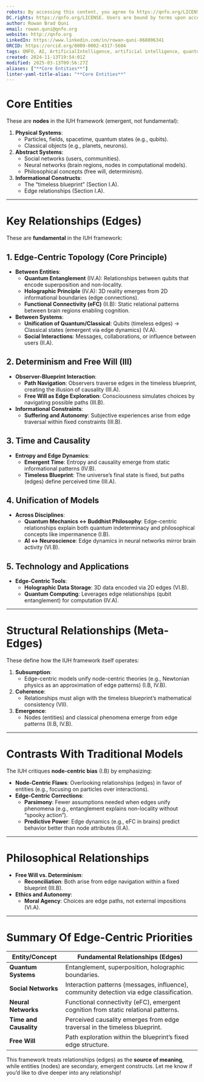 ```yaml
---
robots: By accessing this content, you agree to https://qnfo.org/LICENSE. Non-commercial use only. Attribution required.
DC.rights: https://qnfo.org/LICENSE. Users are bound by terms upon access.
author: Rowan Brad Quni
email: rowan.quni@qnfo.org
website: http://qnfo.org
LinkedIn: https://www.linkedin.com/in/rowan-quni-868006341
ORCID: https://orcid.org/0009-0002-4317-5604
tags: QNFO, AI, ArtificialIntelligence, artificial intelligence, quantum, physics, science, Einstein, QuantumMechanics, quantum mechanics, QuantumComputing, quantum computing, information, InformationTheory, information theory, InformationalUniverse, informational universe, informational universe hypothesis, IUH
created: 2024-11-13T19:54:01Z
modified: 2025-03-13T09:56:27Z
aliases: ["**Core Entities**"]
linter-yaml-title-alias: "**Core Entities**"
---
```


# **Core Entities**

These are **nodes** in the IUH framework (emergent, not fundamental):
1. **Physical Systems**:
   - Particles, fields, spacetime, quantum states (e.g., qubits).
   - Classical objects (e.g., planets, neurons).
2. **Abstract Systems**:
   - Social networks (users, communities).
   - Neural networks (brain regions, nodes in computational models).
   - Philosophical concepts (free will, determinism).
3. **Informational Constructs**:
   - The “timeless blueprint” (Section I.A).
   - Edge relationships (Section I.A).

---

# **Key Relationships (Edges)**

These are **fundamental** in the IUH framework:

## **1. Edge-Centric Topology (Core Principle)**

- **Between Entities**:
  - **Quantum Entanglement** (IV.A): Relationships between qubits that encode superposition and non-locality.
  - **Holographic Principle** (IV.A): 3D reality emerges from 2D informational boundaries (edge connections).
  - **Functional Connectivity (eFC)** (II.B): Static relational patterns between brain regions enabling cognition.
- **Between Systems**:
  - **Unification of Quantum/Classical**: Qubits (timeless edges) → Classical states (emergent via edge dynamics) (V.A).
  - **Social Interactions**: Messages, collaborations, or influence between users (II.A).

## **2. Determinism and Free Will (III)**

- **Observer-Blueprint Interaction**:
  - **Path Navigation**: Observers traverse edges in the timeless blueprint, creating the illusion of causality (III.A).
  - **Free Will as Edge Exploration**: Consciousness simulates choices by navigating possible paths (III.B).
- **Informational Constraints**:
  - **Suffering and Autonomy**: Subjective experiences arise from edge traversal within fixed constraints (III.B).

## **3. Time and Causality**

- **Entropy and Edge Dynamics**:
  - **Emergent Time**: Entropy and causality emerge from static informational patterns (IV.B).
  - **Timeless Blueprint**: The universe’s final state is fixed, but paths (edges) define perceived time (III.A).

## **4. Unification of Models**

- **Across Disciplines**:
  - **Quantum Mechanics ↔ Buddhist Philosophy**: Edge-centric relationships explain both quantum indeterminacy and philosophical concepts like impermanence (I.B).
  - **AI ↔ Neuroscience**: Edge dynamics in neural networks mirror brain activity (VI.B).

## **5. Technology and Applications**

- **Edge-Centric Tools**:
  - **Holographic Data Storage**: 3D data encoded via 2D edges (VI.B).
  - **Quantum Computing**: Leverages edge relationships (qubit entanglement) for computation (IV.A).

---

# **Structural Relationships (Meta-Edges)**

These define how the IUH framework itself operates:
1. **Subsumption**:
   - Edge-centric models unify node-centric theories (e.g., Newtonian physics as an approximation of edge patterns) (I.B, IV.B).
2. **Coherence**:
   - Relationships must align with the timeless blueprint’s mathematical consistency (VII).
3. **Emergence**:
   - Nodes (entities) and classical phenomena emerge from edge patterns (II.B, IV.B).

---

# **Contrasts With Traditional Models**

The IUH critiques **node-centric bias** (I.B) by emphasizing:
- **Node-Centric Flaws**: Overlooking relationships (edges) in favor of entities (e.g., focusing on particles over interactions).
- **Edge-Centric Corrections**:
  - **Parsimony**: Fewer assumptions needed when edges unify phenomena (e.g., entanglement explains non-locality without “spooky action”).
  - **Predictive Power**: Edge dynamics (e.g., eFC in brains) predict behavior better than node attributes (II.A).

---

# **Philosophical Relationships**

- **Free Will vs. Determinism**:
  - **Reconciliation**: Both arise from edge navigation within a fixed blueprint (III.B).
- **Ethics and Autonomy**:
  - **Moral Agency**: Choices are edge paths, not external impositions (VI.A).

---

# **Summary Of Edge-Centric Priorities**

| **Entity/Concept**          | **Fundamental Relationships (Edges)**                                                                 |
|-----------------------------|-------------------------------------------------------------------------------------------------------|
| **Quantum Systems**          | Entanglement, superposition, holographic boundaries.                                                  |
| **Social Networks**          | Interaction patterns (messages, influence), community detection via edge classification.               |
| **Neural Networks**          | Functional connectivity (eFC), emergent cognition from static relational patterns.                    |
| **Time and Causality**       | Perceived causality emerges from edge traversal in the timeless blueprint.                             |
| **Free Will**                | Path exploration within the blueprint’s fixed edge structure.                                         |

This framework treats relationships (edges) as the **source of meaning**, while entities (nodes) are secondary, emergent constructs. Let me know if you’d like to dive deeper into any relationship!
